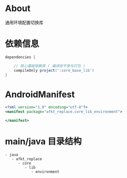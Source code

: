 
# About

通用环境配置切换库

# 依赖信息

```groovy
dependencies {

    // 核心基础依赖库 ( 编译但不参与打包 )
    compileOnly project(':core_base_lib')
}
```

# AndroidManifest

```xml
<?xml version="1.0" encoding="utf-8"?>
<manifest package="afkt_replace.core_lib_environment">

</manifest>
```

# main/java 目录结构

```
- java                           
   - afkt_replace                
      - core                     
         - lib                   
            - environment        
```
